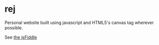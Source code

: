 rej
===

Personal website built using javascript and HTML5's canvas tag wherever possible.

See [the jsFiddle](http://jsfiddle.net/SU7vN/173/)
